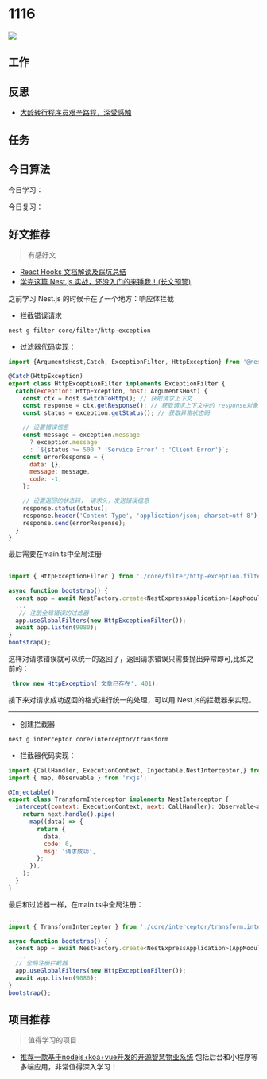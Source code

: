 
# 1116

![](http://h2.ioliu.cn/bing/BirnbeckPier_ZH-CN0177628993_1920x1080.jpg)

## 工作

## 反思

- [大龄转行程序员艰辛路程，深受感触](https://juejin.cn/post/6963433125808455716)

## 任务


## 今日算法

今日学习：


今日复习：



## 好文推荐
> 有感好文

- [React Hooks 文档解读及踩坑总结](https://juejin.cn/post/7030733515482202119)
- [学完这篇 Nest.js 实战，还没入门的来锤我！(长文预警)](https://mp.weixin.qq.com/s/oprPwqR7Xsg6TmK21CKUuw)

之前学习 Nest.js 的时候卡在了一个地方：响应体拦截

- 拦截错误请求

```bash
nest g filter core/filter/http-exception
```

- 过滤器代码实现：

```js
import {ArgumentsHost,Catch, ExceptionFilter, HttpException} from '@nestjs/common';

@Catch(HttpException)
export class HttpExceptionFilter implements ExceptionFilter {
  catch(exception: HttpException, host: ArgumentsHost) {
    const ctx = host.switchToHttp(); // 获取请求上下文
    const response = ctx.getResponse(); // 获取请求上下文中的 response对象
    const status = exception.getStatus(); // 获取异常状态码

    // 设置错误信息
    const message = exception.message
      ? exception.message
      : `${status >= 500 ? 'Service Error' : 'Client Error'}`;
    const errorResponse = {
      data: {},
      message: message,
      code: -1,
    };

    // 设置返回的状态码， 请求头，发送错误信息
    response.status(status);
    response.header('Content-Type', 'application/json; charset=utf-8');
    response.send(errorResponse);
  }
}

```

最后需要在main.ts中全局注册

```js
...
import { HttpExceptionFilter } from './core/filter/http-exception.filter';

async function bootstrap() {
  const app = await NestFactory.create<NestExpressApplication>(AppModule);
  ...
   // 注册全局错误的过滤器
  app.useGlobalFilters(new HttpExceptionFilter());
  await app.listen(9080);
}
bootstrap();
```

这样对请求错误就可以统一的返回了，返回请求错误只需要抛出异常即可,比如之前的：

```js
 throw new HttpException('文章已存在', 401);
```

接下来对请求成功返回的格式进行统一的处理，可以用 Nest.js的拦截器来实现。

----

- 创建拦截器

```bash
nest g interceptor core/interceptor/transform
```

- 拦截器代码实现：

```js
import {CallHandler, ExecutionContext, Injectable,NestInterceptor,} from '@nestjs/common';
import { map, Observable } from 'rxjs';

@Injectable()
export class TransformInterceptor implements NestInterceptor {
  intercept(context: ExecutionContext, next: CallHandler): Observable<any> {
    return next.handle().pipe(
      map((data) => {
        return {
          data,
          code: 0,
          msg: '请求成功',
        };
      }),
    );
  }
}

```

最后和过滤器一样，在main.ts中全局注册：

```js
...
import { TransformInterceptor } from './core/interceptor/transform.interceptor';

async function bootstrap() {
  const app = await NestFactory.create<NestExpressApplication>(AppModule);
  ...
  // 全局注册拦截器
  app.useGlobalFilters(new HttpExceptionFilter());
  await app.listen(9080);
}
bootstrap();

```

## 项目推荐
> 值得学习的项目

- [推荐一款基于nodejs+koa+vue开发的开源智慧物业系统](https://juejin.cn/post/7029589991802011685) 包括后台和小程序等多端应用，非常值得深入学习！
